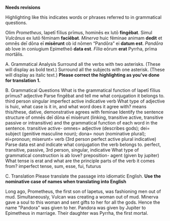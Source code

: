 **Needs revisions**


Highlighting like this indicates words or phrases referred to in grammatical questions.

Olim *Prometheus*, Iapetī fīlius prīmus, hominēs ex lutō **fingēbat**. Simul *Vulcānus* ex lutō fēminam **faciēbat**. *Minerva* huic fēminae animam **dedit** et omnēs deī dōna eī **misērunt** ob id nōmen “Pandōra” ei **datum est**. *Pandōra* ab Iove in coniugium Epimetheō **data est**. *Fīlia* eōrum **erat** Pyrrha, prīma mortālis.

A. Grammatical Analysis
Surround all the verbs with two asterisks. (These will display as bold text.) Surround all the subjects with one asterisk. (These will display as italic text.) **Please correct the highlighting as you've done for translation 1.**


B. Grammatical Questions
What is the grammatical function of Iapetī fīlius prīmus? adjective
Parse fingēbat and tell me what conjugation it belongs to. third person singular imperfect active indicative verb 
What type of adjective is huic, what case is it in, and what word does it agree with? means this/these, dative, demonstrative agrees with feminae
Identify the sentence structure of omnēs deī dōna eī misērunt (linking, transitive active, transitive passive or intransitive) and the grammatical function of each word in the sentence. transitive active- omnes= adjective (describes gods); dei= subject (genitive masculine noun); dona= noun (nominative plural); ei=pronoun; miserunt= verb (3rd person perfect active plural indicative) 
Parse data est and indicate what conjugation the verb belongs to. perfect, transitive, passive, 3rd person, singular, indicative 
What type of grammatical construction is ab Iove? preposition- agent (given by jupiter) 
What tense is erat and what are the principle parts of the verb it comes from? imperfect tense, sum, esse, fui, futurus

C. Translation
Please translate the passage into idiomatic English.
**Use the nominative case of names when translating into English**

Long ago, Prometheus, the first son of Iapetus, was fashioning men out of mud. Simultaneously, Vulcan was creating a woman out of mud. Minerva gave a soul to this woman and sent gifts to her for all the gods. Hence the name "Pandora" was given to her. Pandora was given by Jupiter to Epimetheus in marriage. Their daughter was Pyrrha, the first mortal.
